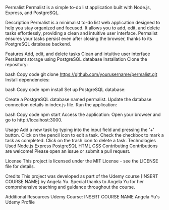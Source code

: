 Permalist
Permalist is a simple to-do list application built with Node.js, Express, and PostgreSQL.

Description
Permalist is a minimalist to-do list web application designed to help you stay organized and focused. It allows you to add, edit, and delete tasks effortlessly, providing a clean and intuitive user interface. Permalist ensures your tasks persist even after closing the browser, thanks to its PostgreSQL database backend.

Features
Add, edit, and delete tasks
Clean and intuitive user interface
Persistent storage using PostgreSQL database
Installation
Clone the repository:

bash
Copy code
git clone https://github.com/yourusername/permalist.git
Install dependencies:

bash
Copy code
npm install
Set up PostgreSQL database:

Create a PostgreSQL database named permalist.
Update the database connection details in index.js file.
Run the application:

bash
Copy code
npm start
Access the application:
Open your browser and go to http://localhost:3000.

Usage
Add a new task by typing into the input field and pressing the '+' button.
Click on the pencil icon to edit a task.
Check the checkbox to mark a task as completed.
Click on the trash icon to delete a task.
Technologies Used
Node.js
Express
PostgreSQL
HTML
CSS
Contributing
Contributions are welcome! Please open an issue or submit a pull request.

License
This project is licensed under the MIT License - see the LICENSE file for details.

Credits
This project was developed as part of the Udemy course [INSERT COURSE NAME] by Angela Yu. Special thanks to Angela Yu for her comprehensive teaching and guidance throughout the course.

Additional Resources
Udemy Course: INSERT COURSE NAME
Angela Yu's Udemy Profile